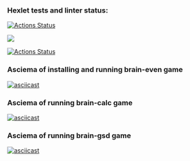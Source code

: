 ### Hexlet tests and linter status:
[![Actions Status](https://github.com/Asma-pixel/frontend-project-lvl1/workflows/hexlet-check/badge.svg)](https://github.com/Asma-pixel/frontend-project-lvl1/actions)

<a href="https://codeclimate.com/github/codeclimate/codeclimate/maintainability"><img src="https://api.codeclimate.com/v1/badges/a99a88d28ad37a79dbf6/maintainability" /></a>

[![Actions Status](https://github.com/Asma-pixel/frontend-project-lvl1/actions/workflows/github-actions-eslint.yml/badge.svg)](https://github.com/Asma-pixel/frontend-project-lvl1/actions)

### Asciema of installing and running brain-even game
[![asciicast](https://asciinema.org/a/Xgt8iG7zRXRe9EWYpKncMOImZ.svg)](https://asciinema.org/a/Xgt8iG7zRXRe9EWYpKncMOImZ)

### Asciema of running brain-calc game
[![asciicast](https://asciinema.org/a/m7A9vLj9WhAkmfZ6CRuR2wiPX.svg)](https://asciinema.org/a/m7A9vLj9WhAkmfZ6CRuR2wiPX)

### Asciema of running brain-gsd game
[![asciicast](https://asciinema.org/a/DH6Mvt18U3nKTZcgxVsYVcL5U.svg)](https://asciinema.org/a/DH6Mvt18U3nKTZcgxVsYVcL5U)
